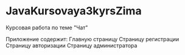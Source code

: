 # JavaKursovaya3kyrsZima

Курсовая работа по теме "Чат"

Приложение содержит:
Главную страницу
Страницу регистрации
Страницу авторизации
Страницу администратора


